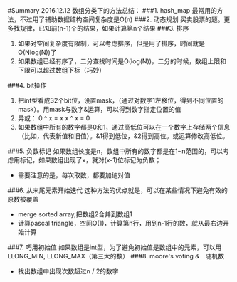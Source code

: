 #Summary
2016.12.12
数组分类下的方法总结：
###1. hash_map
最常用的方法，不过用了辅助数据结构空间复杂度是O(n)
###2. 动态规划
买卖股票的题。更多找规律，已知前(n-1)个的结果，如果计算第n个结果
###3. 排序
1. 如果对空间复杂度有限制，可以考虑排序，但是用了排序，时间就是O(Nlog(N))了
2. 如果数组已经有序了，二分查找时间是O(log(N))，二分的时候，数组上限和下限可以超过数组下标（巧妙）

###4. bit操作
1. 把int型看成32个bit位，设置mask，（通过对数字1左移位，得到不同位置的mask）。用mask与数字&运算，可以得到数字指定位置的值
2. 异或：
0 ^ x = x
x ^ x = 0
3. 如果数组中所有的数字都是0和1，通过高低位可以在一个数字上存储两个信息（比如，代表新值和旧值）。&1得到低位，&2得到高位。或运算修改高低位。

###5. 负数标记
如果数组长度是n，数组中所有的数字都是在1~n范围的，可以考虑用标记，如果数组出现了x，就对(x-1)位标记为负数；
 - 需要注意的是，每次取数，都要加绝对值

###6. 从末尾元素开始迭代
这种方法的优点就是，可以在某些情况下避免有效的原数被覆盖
 - merge sorted array,把数组2合并到数组1
 - 计算pascal triangle，空间O(1)，计算第n行，用到n-1行的数，就从最右边开始计算

###7. 巧用初始值
如果数组是int型，为了避免初始值是数组中的元素，可以用LLONG_MIN, LLONG_MAX（第三大的数）
###8. moore's voting &　随机数
 - 找出数组中出现次数超过n / 2的数字
